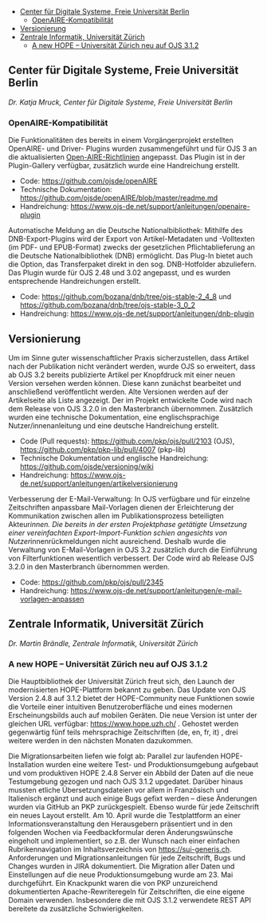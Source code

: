 - [Center für Digitale Systeme, Freie Universität Berlin](#center-fur-digitale-systeme-freie-universitat-berlin)
  * [OpenAIRE-Kompatibilität](#openaire-kompatibilitat)
- [Versionierung](#versionierung)
- [Zentrale Informatik, Universität Zürich](#zentrale-informatik-universitat-zurich)
  * [A new HOPE – Universität Zürich neu auf OJS 3.1.2](#a-new-hope-%E2%80%93-universitat-zurich-neu-auf-ojs-312)
  
## Center für Digitale Systeme, Freie Universität Berlin
 *Dr. Katja Mruck, Center für Digitale Systeme, Freie Universität Berlin*


### OpenAIRE-Kompatibilität
Die Funktionalitäten des bereits in einem Vorgängerprojekt erstellten OpenAIRE- und Driver- Plugins wurden zusammengeführt und für OJS 3 an die aktualisierten [Open-AIRE-Richtlinien](https://guidelines.openaire.eu/en/latest/data/index.html) angepasst. Das Plugin ist in der Plugin-Gallery verfügbar, zusätzlich wurde eine Handreichung erstellt.

* Code: https://github.com/ojsde/openAIRE   
* Technische Dokumentation: https://github.com/ojsde/openAIRE/blob/master/readme.md 
* Handreichung: https://www.ojs-de.net/support/anleitungen/openaire-plugin

Automatische Meldung an die Deutsche Nationalbibliothek: Mithilfe des DNB-Export-Plugins wird der Export von Artikel-Metadaten und -Volltexten (im PDF- und EPUB-Format) zwecks der gesetzlichen Pflichtablieferung an die Deutsche Nationalbibliothek (DNB) ermöglicht. Das Plug-In bietet auch die Option, das Transferpaket direkt in den sog. DNB-Hotfolder abzuliefern. Das Plugin wurde für OJS 2.48 und 3.02 angepasst, und es wurden entsprechende Handreichungen erstellt. 
* Code: https://github.com/bozana/dnb/tree/ojs-stable-2_4_8 und https://github.com/bozana/dnb/tree/ojs-stable-3_0_2 
* Handreichung: https://www.ojs-de.net/support/anleitungen/dnb-plugin

## Versionierung
 

Um im Sinne guter wissenschaftlicher Praxis sicherzustellen, dass Artikel nach der Publi­kation nicht verändert werden, wurde OJS so erweitert, dass ab OJS 3.2 bereits publizierte Artikel per Knopfdruck mit einer neuen Version versehen werden können. Diese kann zunächst bearbeitet und anschließend veröffentlicht werden. Alte Versionen werden auf der Artikelseite als Liste angezeigt. Der im Projekt entwickelte Code wird nach dem Release von OJS 3.2.0 in den Masterbranch übernommen. Zusätzlich wurden eine technische Dokumentation, eine englischsprachige Nutzer/innenanleitung und eine deutsche Handreichung erstellt. 
* Code (Pull requests): https://github.com/pkp/ojs/pull/2103 (OJS),  https://github.com/pkp/pkp-lib/pull/4007 (pkp-lib) 
* Technische Dokumentation und englische Handreichung: https://github.com/ojsde/versioning/wiki 
* Handreichung:    https://www.ojs-de.net/support/anleitungen/artikelversionierung

Verbesserung der E-Mail-Verwaltung: In OJS verfügbare und für einzelne Zeitschriften anpassbare Mail-Vorlagen dienen der Erleichterung der Kommunikation zwischen allen im Publikationsprozess beteiligten Akteur*innen. Die bereits in der ersten Projektphase getätigte Umsetzung einer vereinfachten Export-Import-Funktion schien angesichts von Nutzer*innenrückmeldungen nicht ausreichend. Deshalb wurde die Verwaltung von E-Mail-Vorlagen in OJS 3.2 zusätzlich durch die Einführung von Filterfunktionen wesentlich verbessert. Der Code wird ab Release OJS 3.2.0 in den Masterbranch übernommen werden.
* Code: https://github.com/pkp/ojs/pull/2345
* Handreichung: https://www.ojs-de.net/support/anleitungen/e-mail-vorlagen-anpassen








## Zentrale Informatik, Universität Zürich

*Dr. Martin Brändle, Zentrale Informatik, Universität Zürich*

### A new HOPE – Universität Zürich neu auf OJS 3.1.2

Die Hauptbibliothek der Universität Zürich freut sich, den Launch der modernisierten HOPE-Plattform bekannt zu geben. Das Update von OJS Version 2.4.8 auf 3.1.2 bietet der HOPE-Community neue Funktionen sowie die Vorteile einer intuitiven Benutzeroberfläche und eines modernen Erscheinungsbilds auch auf mobilen Geräten. Die neue Version ist unter der gleichen URL verfügbar: https://www.hope.uzh.ch/ . Gehostet werden gegenwärtig fünf teils mehrsprachige Zeitschriften (de, en, fr, it) , drei weitere werden in den nächsten Monaten dazukommen.

Die Migrationsarbeiten liefen wie folgt ab: Parallel zur laufenden HOPE-Installation wurden eine weitere Test- und Produktionsumgebung aufgebaut und vom produktiven HOPE 2.4.8 Server ein Abbild der Daten auf die neue Testumgebung gezogen und nach OJS 3.1.2 upgedatet. Darüber hinaus mussten etliche Übersetzungsdateien vor allem in Französisch und Italienisch ergänzt und auch einige Bugs gefixt werden – diese Änderungen wurden via GitHub an PKP zurückgespielt. Ebenso wurde für jede Zeitschrift ein neues Layout erstellt. Am 10. April wurde die Testplattform an einer Informationsveranstaltung den Herausgebern präsentiert und in den folgenden Wochen via Feedbackformular deren Änderungswünsche eingeholt und implementiert, so z.B. der Wunsch nach einer einfachen Rubrikennavigation im Inhaltsverzeichnis von https://sui-generis.ch. Anforderungen und Migrationsanleitungen für jede Zeitschrift, Bugs und Changes wurden in JIRA dokumentiert. Die Migration aller Daten und Einstellungen auf die neue Produktionsumgebung wurde am 23. Mai durchgeführt. Ein Knackpunkt waren die von PKP unzureichend dokumentierten Apache-Rewriteregeln für Zeitschriften, die eine eigene Domain verwenden. Insbesondere die mit OJS 3.1.2 verwendete REST API bereitete da zusätzliche Schwierigkeiten.



